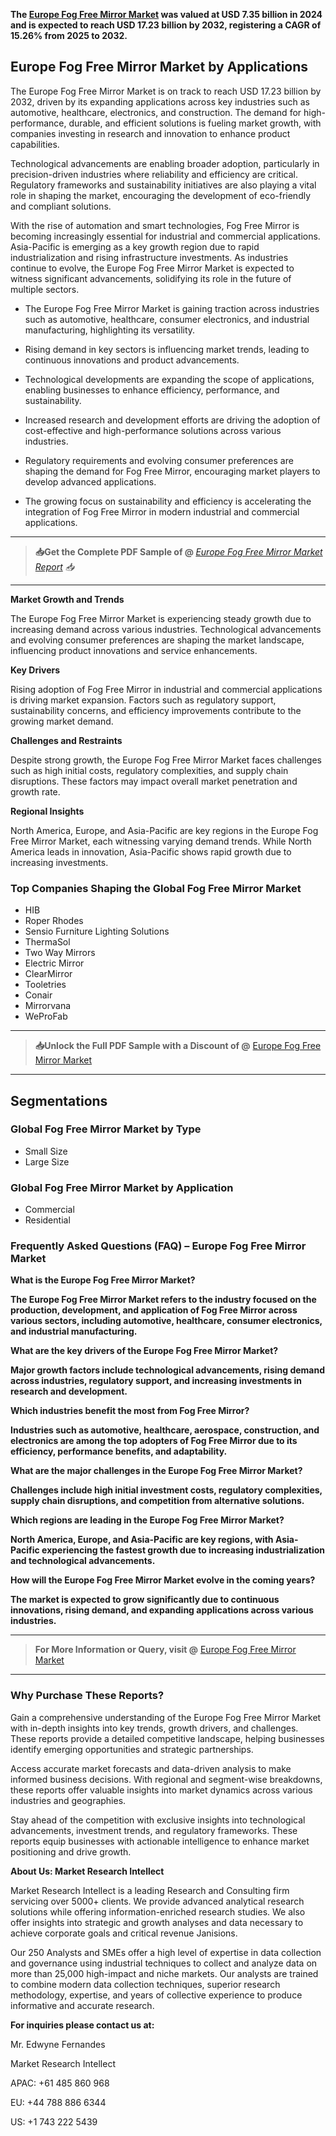 <p><strong>The <a href="https://www.marketresearchintellect.com/download-sample/?rid=1049906&amp;utm_source=Pulse-April-Europe&amp;utm_medium=852">Europe Fog Free Mirror Market</a> was valued at USD 7.35 billion in 2024 and is expected to reach USD 17.23 billion by 2032, registering a CAGR of 15.26% from 2025 to 2032.</strong></p><h2>Europe Fog Free Mirror Market by Applications&nbsp;</h2><p><p>The Europe Fog Free Mirror Market is on track to reach USD 17.23 billion by 2032, driven by its expanding applications across key industries such as automotive, healthcare, electronics, and construction. The demand for high-performance, durable, and efficient solutions is fueling market growth, with companies investing in research and innovation to enhance product capabilities.</p><p>Technological advancements are enabling broader adoption, particularly in precision-driven industries where reliability and efficiency are critical. Regulatory frameworks and sustainability initiatives are also playing a vital role in shaping the market, encouraging the development of eco-friendly and compliant solutions.</p><p>With the rise of automation and smart technologies, Fog Free Mirror is becoming increasingly essential for industrial and commercial applications. Asia-Pacific is emerging as a key growth region due to rapid industrialization and rising infrastructure investments. As industries continue to evolve, the Europe Fog Free Mirror Market is expected to witness significant advancements, solidifying its role in the future of multiple sectors.</p></p><ul><li><p>The Europe Fog Free Mirror Market is gaining traction across industries such as automotive, healthcare, consumer electronics, and industrial manufacturing, highlighting its versatility.</p></li><li><p>Rising demand in key sectors is influencing market trends, leading to continuous innovations and product advancements.</p></li><li><p>Technological developments are expanding the scope of applications, enabling businesses to enhance efficiency, performance, and sustainability.</p></li><li><p>Increased research and development efforts are driving the adoption of cost-effective and high-performance solutions across various industries.</p></li><li><p>Regulatory requirements and evolving consumer preferences are shaping the demand for Fog Free Mirror, encouraging market players to develop advanced applications.</p></li><li><p>The growing focus on sustainability and efficiency is accelerating the integration of Fog Free Mirror in modern industrial and commercial applications.</p></li></ul><hr /><blockquote><p><strong><span class="font-[700]">📥Get the Complete PDF Sample of @ </span></strong><em><span class="font-[700]"><a href="https://www.marketresearchintellect.com/download-sample/?rid=1049906&amp;utm_source=Pulse-April-Europe&amp;utm_medium=852" target="_blank" data-tracking-control-name="article-ssr-frontend-pulse_little-text-block" data-tracking-will-navigate="" data-test-link="">Europe Fog Free Mirror Market Report</a>&nbsp;📥</span></em></p></blockquote><hr /><p class="" data-start="77" data-end="360"><strong data-start="77" data-end="105">Market Growth and Trends</strong></p><p class="" data-start="77" data-end="360">The Europe Fog Free Mirror Market is experiencing steady growth due to increasing demand across various industries. Technological advancements and evolving consumer preferences are shaping the market landscape, influencing product innovations and service enhancements.</p><p class="" data-start="362" data-end="606"><strong data-start="362" data-end="377">Key Drivers</strong></p><p class="" data-start="362" data-end="606">Rising adoption of Fog Free Mirror in industrial and commercial applications is driving market expansion. Factors such as regulatory support, sustainability concerns, and efficiency improvements contribute to the growing market demand.</p><p class="" data-start="608" data-end="849"><strong data-start="608" data-end="637">Challenges and Restraints</strong></p><p class="" data-start="608" data-end="849">Despite strong growth, the Europe Fog Free Mirror Market faces challenges such as high initial costs, regulatory complexities, and supply chain disruptions. These factors may impact overall market penetration and growth rate.</p><p class="" data-start="851" data-end="1095"><strong data-start="851" data-end="872">Regional Insights</strong></p><p class="" data-start="851" data-end="1095">North America, Europe, and Asia-Pacific are key regions in the Europe Fog Free Mirror Market, each witnessing varying demand trends. While North America leads in innovation, Asia-Pacific shows rapid growth due to increasing investments.</p><p><h3>Top Companies Shaping the Global Fog Free Mirror Market </h3><ul><li>HIB</li><li>Roper Rhodes</li><li>Sensio Furniture Lighting Solutions</li><li>ThermaSol</li><li>Two Way Mirrors</li><li>Electric Mirror</li><li>ClearMirror</li><li>Tooletries</li><li>Conair</li><li>Mirrorvana</li><li>WeProFab</li></ul></p><hr /><blockquote><p><strong>📥Unlock the Full PDF Sample with a Discount of @</strong> <a href="https://www.marketresearchintellect.com/ask-for-discount/?rid=1049906&amp;utm_source=Pulse-April-Europe&amp;utm_medium=852">Europe Fog Free Mirror Market</a></p></blockquote><hr /><p><h2>Segmentations</h2><h3>Global Fog Free Mirror Market by Type</h3><ul><li>Small Size</li><li>Large Size</li></ul><h3>Global Fog Free Mirror Market by Application</h3><ul><li>Commercial</li><li>Residential</li></ul></p><h3><strong>Frequently Asked Questions (FAQ) &ndash; Europe Fog Free Mirror Market</strong></h3><p><strong>What is the Europe Fog Free Mirror Market?</strong></p><p><strong>The Europe Fog Free Mirror Market refers to the industry focused on the production, development, and application of Fog Free Mirror across various sectors, including automotive, healthcare, consumer electronics, and industrial manufacturing.</strong></p><p><strong>What are the key drivers of the Europe Fog Free Mirror Market?</strong></p><p><strong>Major growth factors include technological advancements, rising demand across industries, regulatory support, and increasing investments in research and development.</strong></p><p><strong>Which industries benefit the most from Fog Free Mirror?</strong></p><p><strong>Industries such as automotive, healthcare, aerospace, construction, and electronics are among the top adopters of Fog Free Mirror due to its efficiency, performance benefits, and adaptability.</strong></p><p><strong>What are the major challenges in the Europe Fog Free Mirror Market?</strong></p><p><strong>Challenges include high initial investment costs, regulatory complexities, supply chain disruptions, and competition from alternative solutions.</strong></p><p><strong>Which regions are leading in the Europe Fog Free Mirror Market?</strong></p><p><strong>North America, Europe, and Asia-Pacific are key regions, with Asia-Pacific experiencing the fastest growth due to increasing industrialization and technological advancements.</strong></p><p><strong>How will the Europe Fog Free Mirror Market evolve in the coming years?</strong></p><p><strong>The market is expected to grow significantly due to continuous innovations, rising demand, and expanding applications across various industries.</strong></p><hr /><blockquote><p><span class="font-[700]"><strong>For More Information or Query, visit&nbsp;@</strong>&nbsp;</span><span class="font-[700]"><a href="https://www.marketresearchintellect.com/product/fog-free-mirror-market/?utm_source=Linkedin&utm_medium=852" target="_blank" data-tracking-control-name="article-ssr-frontend-pulse_little-text-block" data-tracking-will-navigate="" data-test-link="">Europe Fog Free Mirror Market</a></span></p></blockquote><hr /><h3><strong data-start="0" data-end="31">Why Purchase These Reports?</strong></h3><p class="" data-start="35" data-end="297">Gain a comprehensive understanding of the Europe Fog Free Mirror Market with in-depth insights into key trends, growth drivers, and challenges. These reports provide a detailed competitive landscape, helping businesses identify emerging opportunities and strategic partnerships.</p><p class="" data-start="299" data-end="540">Access accurate market forecasts and data-driven analysis to make informed business decisions. With regional and segment-wise breakdowns, these reports offer valuable insights into market dynamics across various industries and geographies.</p><p class="" data-start="542" data-end="784">Stay ahead of the competition with exclusive insights into technological advancements, investment trends, and regulatory frameworks. These reports equip businesses with actionable intelligence to enhance market positioning and drive growth.</p><p><strong><span class="font-[700]">About Us: Market Research Intellect</span></strong></p><p><span class="">Market Research Intellect is a leading Research and Consulting firm servicing over 5000+ clients. We provide advanced analytical research solutions while offering information-enriched research studies.&nbsp;</span>We also offer insights into strategic and growth analyses and data necessary to achieve corporate goals and critical revenue Janisions.</p><p><span class="">Our 250 Analysts and SMEs offer a high level of expertise in data collection and governance using industrial techniques to collect and analyze data on more than 25,000 high-impact and niche markets. Our analysts are trained to combine modern data collection techniques, superior research methodology, expertise, and years of collective experience to produce informative and accurate research.</span></p><p><strong>For inquiries please contact us at:</strong></p><p>Mr. Edwyne Fernandes</p><p>Market Research Intellect</p><p>APAC: +61 485 860 968</p><p>EU: +44 788 886 6344</p><p>US: +1 743 222 5439</p>
